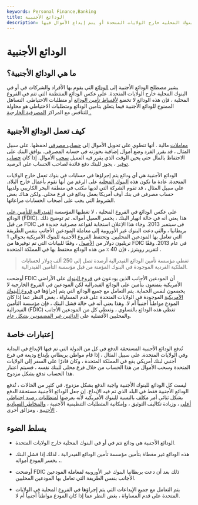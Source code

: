 ```yaml
---
keywords: Personal Finance,Banking
title: الودائع الأجنبية
description: الودائع الأجنبية هي ودائع تتم في البنوك المحلية خارج الولايات المتحدة أو يتم إيداع الأموال فيها.
---
```


# الودائع الأجنبية
## ما هي الودائع الأجنبية؟

يشير مصطلح الودائع الأجنبية إلى [الودائع](/deposit) التي يقوم بها الأفراد والشركات في أو في البنوك المحلية خارج الولايات المتحدة. على عكس الودائع المنتظمة التي تتم في الفروع المحلية ، فإن هذه الودائع لا تخضع [لأقساط تأمين الودائع](/insurance-premium) أو متطلبات الاحتياطي. التساهل الممنوح للودائع الأجنبية فيما يتعلق بتأمين الودائع ومتطلبات الاحتياطي هو محاولة للتنافس مع المراكز [المصرفية الخارجية .](/offshore)

## كيف تعمل الودائع الأجنبية

[معاملات](/transaction) مالية . أنها تنطوي على تحويل الأموال إلى [حساب مصرفي](/account) لحفظها. على سبيل المثال ، قد يقرر الفرد وضع أموال إضافية بحوزته في حسابه المصرفي. يوافق البنك على الاحتفاظ بالمال حتى يحين الوقت الذي يقرر فيه العميل [سحب](/withdrawal) الأموال. إذا كان [حساب توفير](/savingsaccount) ، يجوز للبنك دفع فائدة لصاحب الحساب على الرصيد.

الودائع الأجنبية هي أي ودائع يتم إجراؤها في حسابات في بنوك تعمل خارج الولايات المتحدة. عادة ما تكون هذه [البنوك المحلية](/bank) على الرغم من أنها تقوم بأعمال خارج البلاد. على سبيل المثال ، قد تقوم الشركة التي لديها مكتب في منطقة البحر الكاريبي ولديها حساب مصرفي في بنك أوف أمريكا بعمل ودائع في فرع محلي. ولكن هناك بعض الشروط التي يجب على أصحاب الحسابات مراعاتها.

على عكس الودائع في الفروع المحلية ، لا تغطيها المؤسسة [الفيدرالية للتأمين على](/fdic) الودائع (FDIC). هذا يعني أنه في حالة انهيار البنك ، يخسر العميل أمواله. تم توضيح ذلك من قبل FDIC في سبتمبر 2013. وجاء هذا الإعلان استجابة لقواعد مصرفية جديدة في بريطانيا ، والتي دعت البنوك غير الأوروبية إلى معاملة المودعين الأجانب بنفس الطريقة التي تعامل بها المودعين المحليين. وتحتفظ الفروع الأجنبية للبنوك الأمريكية بحوالي 1 تريليون دولار من [الأصول](/asset) ، وفقًا للبيانات التي تم توفيرها من FDIC في عام 2013. وفقًا لتقرير رويترز ، فإن 40 ٪ من هذه الودائع محتفظ بها في المملكة المتحدة .

> تغطي مؤسسة تأمين الودائع الفيدرالية أرصدة تصل إلى 250 ألف دولار لحسابات الملكية الفردية الموجودة في البنوك المؤمنة من قبل مؤسسة التأمين الفيدرالية.

>

أوضحت FDIC أن المودعين الأجانب الذين يودعون في [فروع البنوك](/branch-banking) على الأراضي الأمريكية يتمتعون بتأمين على الودائع الفيدرالية لكن المودعين في الفروع الخارجية لا يخضعون لنفس الحماية. يتم التعامل مع جميع الودائع التي يتم إجراؤها في [فروع البنوك الأمريكية](/branch-banking) الموجودة في الولايات المتحدة على قدم المساواة ، بغض النظر عما إذا كان المودع مواطناً أجنبياً أم لا. وهذا يعني أنه في حالة فشل البنك ، فإن مؤسسة التأمين الفيدرالية (FDIC) تغطي هذه الودائع بالتساوي ، وتعطي كل من المودعين الأجانب والمحليين الأفضلية على [الدائنين غير المضمونين بشكل عام](/unsecuredcreditor).

## إعتبارات خاصة

تُدفع الودائع الأجنبية المستحقة الدفع في كل من الدولة التي تم فيها الإيداع في البداية وفي الولايات المتحدة. على سبيل المثال ، إذا قام مواطن بريطاني بإيداع وديعة في فرع أجنبي لبنك أمريكي يقع في المملكة المتحدة ، وكان قادرًا على السفر إلى الولايات المتحدة وسحب الأموال من هذا الحساب من خلال فرع محلي للبنك نفسه ، فسيتم اعتبار هذا الحساب تدفع بشكل مزدوج.

ليست كل الودائع للبنوك الأجنبية واجبة الدفع بشكل مزدوج. في كثير من الحالات ، تُدفع الودائع الأجنبية فقط في البلد الذي تم فيه الإيداع. إن جعل الودائع الأجنبية مستحقة الدفع بشكل ثنائي أمر مكلف بالنسبة للبنوك الأمريكية لأنه يعرضها [لمتطلبات رصيد احتياطي أعلى](/requiredreserves) ، وزيادة تكاليف التوثيق ، وإمكانية المتطلبات التنظيمية الأجنبية ، [والمخاطر السيادية الأجنبية](/sovereignrisk) ، ومزالق أخرى .

## يسلط الضوء

- الودائع الأجنبية هي ودائع تتم في أو في البنوك المحلية خارج الولايات المتحدة.

- هذه الودائع غير مغطاة بتأمين مؤسسة تأمين الودائع الفيدرالية ، لذلك إذا فشل البنك ، يخسر المودع أمواله.

- أوضحت FDIC ذلك بعد أن دعت بريطانيا البنوك غير الأوروبية لمعاملة المودعين الأجانب بنفس الطريقة التي تعامل بها المودعين المحليين.

- يتم التعامل مع جميع الإيداعات التي يتم إجراؤها في الفروع المحلية في الولايات المتحدة على قدم المساواة ، بغض النظر عما إذا كان المودع مواطناً أجنبياً أم لا.

